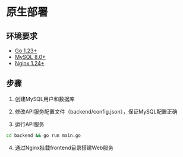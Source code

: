 # 原生部署 #

## 环境要求 ##
* [Go 1.23+](https://go.dev/dl/)
* [MySQL 8.0+](https://www.mysql.com/downloads/)
* [Nginx 1.24+](https://nginx.org/en/download.html)

## 步骤 ##
1. 创建MySQL用户和数据库

2. 修改API服务配置文件（backend/config.json），保证MySQL配置正确

3. 运行API服务
```bash
cd backend && go run main.go
```

4. 通过Nginx挂载frontend目录搭建Web服务
